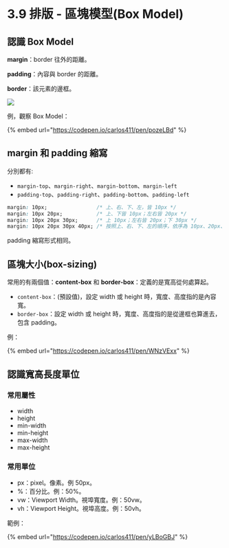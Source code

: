 # 3.9 排版 - 區塊模型(Box Model)

## **認識 Box Model**

**margin**：border 往外的距離。

**padding**：內容與 border 的距離。

**border**：該元素的邊框。

![](../.gitbook/assets/box\_model.png)

例，觀察 Box Model：

{% embed url="https://codepen.io/carlos411/pen/pozeLBd" %}



## margin 和 padding 縮寫

分別都有:

* `margin-top`、`margin-right`、`margin-bottom`、`margin-left`
* `padding-top`、`padding-right`、`padding-bottom`、`padding-left`

```css
margin: 10px;                /* 上、右、下、左，皆 10px */
margin: 10px 20px;           /* 上、下皆 10px；左右皆 20px */
margin: 10px 20px 30px;      /* 上 10px；左右皆 20px；下 30px */
margin: 10px 20px 30px 40px; /* 按照上、右、下、左的順序，依序為 10px、20px、30px、40px */
```

padding 縮寫形式相同。

## 區塊大小(box-sizing)

常用的有兩個值：**content-box** 和 **border-box**：定義的是寬高從何處算起。

* `content-box`：(預設值)，設定 width 或 height 時，寬度、高度指的是內容寬。
* `border-box`：設定 width 或 height 時，寬度、高度指的是從邊框也算進去，包含 padding。

例：

{% embed url="https://codepen.io/carlos411/pen/WNzVExx" %}



## 認識寬高長度單位

### 常用屬性

* width
* height
* min-width
* min-height
* max-width
* max-height

### 常用單位

* px：pixel。像素。例 50px。
* %：百分比。例：50%。
* vw：Viewport Width。視埠寬度。例：50vw。
* vh：Viewport Height。視埠高度。例：50vh。

範例：

{% embed url="https://codepen.io/carlos411/pen/yLBoGBJ" %}
